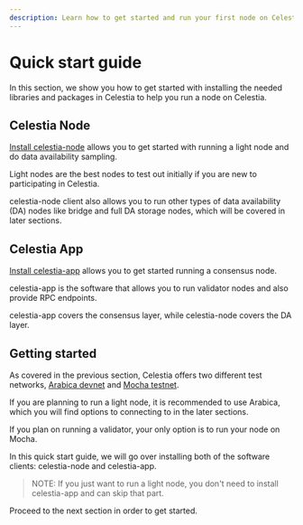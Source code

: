 ```yaml
---
description: Learn how to get started and run your first node on Celestia.
---
```


# Quick start guide

In this section, we show you how to get started
with installing the needed libraries and packages
in Celestia to help you run a node on Celestia.

## Celestia Node

[Install celestia-node](./celestia-node.md) allows you to get started with
running a light node and do data availability sampling.

Light nodes are the best nodes to test out initially if
you are new to participating in Celestia.

celestia-node client also allows you to run other types
of data availability (DA) nodes like bridge and full DA storage
nodes, which will be covered in later sections.

## Celestia App

[Install celestia-app](./celestia-app.md) allows you to get started
running a consensus node.

celestia-app is the software that allows you to run
validator nodes and also provide RPC endpoints.

celestia-app covers the consensus layer, while celestia-node
covers the DA layer.

## Getting started

As covered in the previous section, Celestia offers
two different test networks, [Arabica devnet](./arabica-devnet.md)
and [Mocha testnet](./mocha-testnet.md).

If you are planning to run a light node, it is recommended
to use Arabica, which you will find options to connecting to
in the later sections.

If you plan on running a validator, your only option is to run
your node on Mocha.

In this quick start guide, we will go over installing both of
the software clients: celestia-node and celestia-app.

> NOTE: If you just want to run a light node, you don't need to
> install celestia-app and can skip that part.

Proceed to the next section in order to get started.
